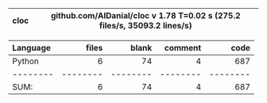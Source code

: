 cloc|github.com/AlDanial/cloc v 1.78  T=0.02 s (275.2 files/s, 35093.2 lines/s)
--- | ---

Language|files|blank|comment|code
:-------|-------:|-------:|-------:|-------:
Python|6|74|4|687
--------|--------|--------|--------|--------
SUM:|6|74|4|687

